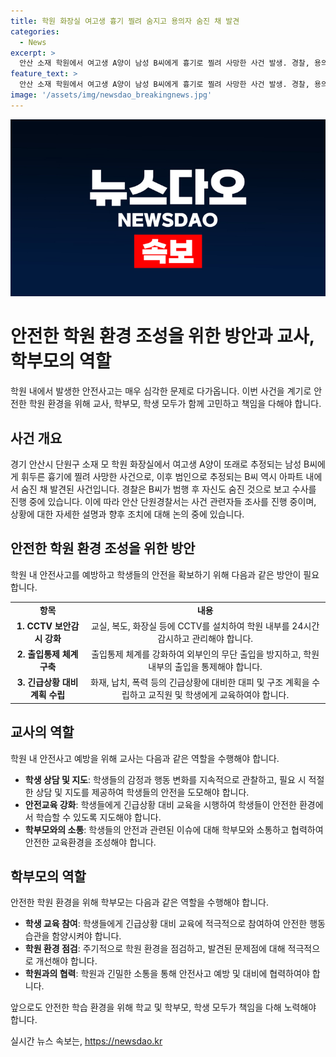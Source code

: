 ```yaml
---
title: 학원 화장실 여고생 흉기 찔려 숨지고 용의자 숨진 채 발견
categories:
  - News
excerpt: >
  안산 소재 학원에서 여고생 A양이 남성 B씨에게 흉기로 찔려 사망한 사건 발생. 경찰, 용의자 B씨를 추적 중 발견되지 않고 숨진 채 발견. B씨가 범행 후 옷을 갈아입고 달아나 극단적 선택 추정. 사망한 남성 신원 확인 및 학원 관계자 등 조사 중.
feature_text: >
  안산 소재 학원에서 여고생 A양이 남성 B씨에게 흉기로 찔려 사망한 사건 발생. 경찰, 용의자 B씨를 추적 중 발견되지 않고 숨진 채 발견. B씨가 범행 후 옷을 갈아입고 달아나 극단적 선택 추정. 사망한 남성 신원 확인 및 학원 관계자 등 조사 중.
image: '/assets/img/newsdao_breakingnews.jpg'
---
```


<p><img src="/assets/img/newsdao_breakingnews.jpg" alt="implanttips 속보" /></p>

<h1 data-ke-size="size26">안전한 학원 환경 조성을 위한 방안과 교사, 학부모의 역할</h1>

<p data-ke-size="size16">학원 내에서 발생한 안전사고는 매우 심각한 문제로 다가옵니다. 이번 사건을 계기로 안전한 학원 환경을 위해 교사, 학부모, 학생 모두가 함께 고민하고 책임을 다해야 합니다.</p>

<h2 data-ke-size="size20">사건 개요</h2>

<p data-ke-size="size16">경기 안산시 단원구 소재 모 학원 화장실에서 여고생 A양이 또래로 추정되는 남성 B씨에게 휘두른 흉기에 찔려 사망한 사건으로, 이후 범인으로 추정되는 B씨 역시 아파트 내에서 숨진 채 발견된 사건입니다. 경찰은 B씨가 범행 후 자신도 숨진 것으로 보고 수사를 진행 중에 있습니다. 이에 따라 안산 단원경찰서는 사건 관련자들 조사를 진행 중이며, 상황에 대한 자세한 설명과 향후 조치에 대해 논의 중에 있습니다.</p>

<h2 data-ke-size="size20">안전한 학원 환경 조성을 위한 방안</h2>

<p data-ke-size="size16">학원 내 안전사고를 예방하고 학생들의 안전을 확보하기 위해 다음과 같은 방안이 필요합니다.</p>

<table>
  <tr>
    <td style="text-align: center; height: 17px;"><b>항목</b></td>
    <td style="text-align: center; height: 17px;"><b>내용</b></td>
  </tr>
  <tr>
    <td style="text-align: center; height: 17px;"><b>1. CCTV 보안감시 강화</b></td>
    <td style="text-align: center; height: 17px;">교실, 복도, 화장실 등에 CCTV를 설치하여 학원 내부를 24시간 감시하고 관리해야 합니다.</td>
  </tr>
  <tr>
    <td style="text-align: center; height: 17px;"><b>2. 출입통제 체계 구축</b></td>
    <td style="text-align: center; height: 17px;">출입통제 체계를 강화하여 외부인의 무단 출입을 방지하고, 학원 내부의 출입을 통제해야 합니다.</td>
  </tr>
  <tr>
    <td style="text-align: center; height: 17px;"><b>3. 긴급상황 대비 계획 수립</b></td>
    <td style="text-align: center; height: 17px;">화재, 납치, 폭력 등의 긴급상황에 대비한 대피 및 구조 계획을 수립하고 교직원 및 학생에게 교육하여야 합니다.</td>
  </tr>
</table>

<h2 data-ke-size="size20">교사의 역할</h2>

<p data-ke-size="size16">학원 내 안전사고 예방을 위해 교사는 다음과 같은 역할을 수행해야 합니다.</p>

<ul>
  <li><b>학생 상담 및 지도</b>: 학생들의 감정과 행동 변화를 지속적으로 관찰하고, 필요 시 적절한 상담 및 지도를 제공하여 학생들의 안전을 도모해야 합니다.</li>
  <li><b>안전교육 강화</b>: 학생들에게 긴급상황 대비 교육을 시행하여 학생들이 안전한 환경에서 학습할 수 있도록 지도해야 합니다.</li>
  <li><b>학부모와의 소통</b>: 학생들의 안전과 관련된 이슈에 대해 학부모와 소통하고 협력하여 안전한 교육환경을 조성해야 합니다.</li>
</ul>

<h2 data-ke-size="size20">학부모의 역할</h2>

<p data-ke-size="size16">안전한 학원 환경을 위해 학부모는 다음과 같은 역할을 수행해야 합니다.</p>

<ul>
  <li><b>학생 교육 참여</b>: 학생들에게 긴급상황 대비 교육에 적극적으로 참여하여 안전한 행동습관을 함양시켜야 합니다.</li>
  <li><b>학원 환경 점검</b>: 주기적으로 학원 환경을 점검하고, 발견된 문제점에 대해 적극적으로 개선해야 합니다.</li>
  <li><b>학원과의 협력</b>: 학원과 긴밀한 소통을 통해 안전사고 예방 및 대비에 협력하여야 합니다.</li>
</ul>

<p data-ke-size="size16">앞으로도 안전한 학습 환경을 위해 학교 및 학부모, 학생 모두가 책임을 다해 노력해야 합니다.</p>
실시간 뉴스 속보는, <a href="https://newsdao.kr" rel="dofollow">https://newsdao.kr</a>


